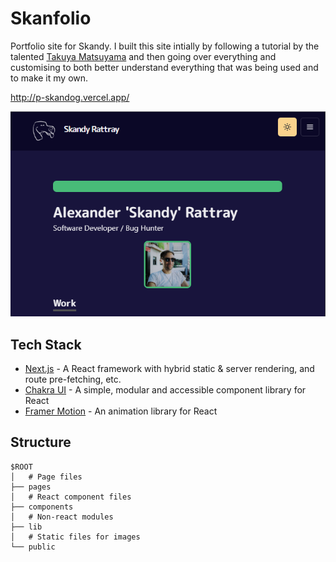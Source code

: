 # Skanfolio

Portfolio site for Skandy. I built this site intially by following a tutorial by the talented [Takuya Matsuyama](https://github.com/craftzdog) and then 
going over everything and customising to both better understand everything that was being used and to make it my own.

http://p-skandog.vercel.app/

[![Skanfolio Homepage](public/images/projects/skanfolio_dark.png "Skanfolio Homepage")](http://p-skandog.vercel.app/)


## Tech Stack

- [Next.js](https://nextjs.org/) - A React framework with hybrid static & server rendering, and route pre-fetching, etc.
- [Chakra UI](https://chakra-ui.com/) - A simple, modular and accessible component library for React
- [Framer Motion](https://www.framer.com/motion/) - An animation library for React


## Structure

```
$ROOT
│   # Page files
├── pages
│   # React component files
├── components
│   # Non-react modules
├── lib
│   # Static files for images
└── public
```
